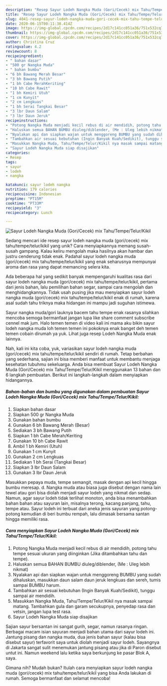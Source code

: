 ```yaml
---
description: "Resep Sayur Lodeh Nangka Muda (Gori/Cecek) mix Tahu/Tempe/Telur/Kikil Anti Gagal"
title: "Resep Sayur Lodeh Nangka Muda (Gori/Cecek) mix Tahu/Tempe/Telur/Kikil Anti Gagal"
slug: 4041-resep-sayur-lodeh-nangka-muda-gori-cecek-mix-tahu-tempe-telur-kikil-anti-gagal
date: 2020-06-15T00:11:38.414Z
image: https://img-global.cpcdn.com/recipes/2d17c141cc051a36/751x532cq70/sayur-lodeh-nangka-muda-goricecek-mix-tahutempetelurkikil-foto-resep-utama.jpg
thumbnail: https://img-global.cpcdn.com/recipes/2d17c141cc051a36/751x532cq70/sayur-lodeh-nangka-muda-goricecek-mix-tahutempetelurkikil-foto-resep-utama.jpg
cover: https://img-global.cpcdn.com/recipes/2d17c141cc051a36/751x532cq70/sayur-lodeh-nangka-muda-goricecek-mix-tahutempetelurkikil-foto-resep-utama.jpg
author: Christina Cruz
ratingvalue: 4.2
reviewcount: 8
recipeingredient:
- " bahan dasar"
- "500 gr Nangka Muda"
- " bahan bumbu"
- "6 bh Bawang Merah Besar"
- "3 bh Bawang Putih"
- "1 bh Cabe MerahKeriting"
- "10 bh Cabe Rawit"
- "1 bh Kemiri Utuh"
- "1 cm Kunyit"
- "2 cm Lengkuas"
- "1 bh Serai Tangkai Besar"
- "3 lbr Daun Salam"
- "3 lbr Daun Jeruk"
recipeinstructions:
- "Potong Nangka Muda menjadi kecil rebus di air mendidih, potong tahu tempe sesuai ukuran yang diinginkan (Jika ditambahkan tahu dan tempe)."
- "Haluskan semua BAHAN BUMBU diuleg/diblender, (Me : Uleg lebih nikmat)"
- "Nyalakan api dan siapkan wajan untuk menggoreng BUMBU yang sudah dihaluskan, masukkan daun salam daun jeruk lengkuas dan sereh, tumis sampai BUMBU harum."
- "Tambahkan air sesuai kebutuhan (Ingin Banyak Kuah/Sedikit), tunggu sampai air mendidih."
- "Masukkan Nangka Muda, Tahu/Tempe/Telur/Kikil nya masak sampai matang. Tambahkan gula dan garam secukupnya, penyedap rasa dan vetsin, jangan lupa test rasa."
- "Sayur Lodeh Nangka Muda siap disajikan"
categories:
- Resep
tags:
- sayur
- lodeh
- nangka

katakunci: sayur lodeh nangka 
nutrition: 179 calories
recipecuisine: Indonesian
preptime: "PT15M"
cooktime: "PT33M"
recipeyield: "3"
recipecategory: Lunch

---
```



![Sayur Lodeh Nangka Muda (Gori/Cecek) mix Tahu/Tempe/Telur/Kikil](https://img-global.cpcdn.com/recipes/2d17c141cc051a36/751x532cq70/sayur-lodeh-nangka-muda-goricecek-mix-tahutempetelurkikil-foto-resep-utama.jpg)

Sedang mencari ide resep sayur lodeh nangka muda (gori/cecek) mix tahu/tempe/telur/kikil yang unik? Cara menyiapkannya memang susah-susah gampang. Kalau keliru mengolah maka hasilnya akan hambar dan justru cenderung tidak enak. Padahal sayur lodeh nangka muda (gori/cecek) mix tahu/tempe/telur/kikil yang enak seharusnya mempunyai aroma dan rasa yang dapat memancing selera kita.

Ada beberapa hal yang sedikit banyak mempengaruhi kualitas rasa dari sayur lodeh nangka muda (gori/cecek) mix tahu/tempe/telur/kikil, pertama dari jenis bahan, lalu pemilihan bahan segar, sampai cara mengolah dan menghidangkannya. Tidak usah pusing jika mau menyiapkan sayur lodeh nangka muda (gori/cecek) mix tahu/tempe/telur/kikil enak di rumah, karena asal sudah tahu triknya maka hidangan ini mampu jadi suguhan istimewa.

Sayur nangka muda/gori lauknya bacem tahu tempe enak rasanya silahkan mencoba semoga bermanfaat jangan lupa like share comment subscribe cennel mak jum. Halo temen temen di video kali ini mama aku bikin sayur lodeh nangka muda loh temen temen ini pokoknya enak banget deh temen temen cobain dirumah ya yuk. Lihat juga resep Lodeh Nangka Muda enak lainnya.


Nah, kali ini kita coba, yuk, variasikan sayur lodeh nangka muda (gori/cecek) mix tahu/tempe/telur/kikil sendiri di rumah. Tetap berbahan yang sederhana, sajian ini bisa memberi manfaat untuk membantu menjaga kesehatan tubuhmu sekeluarga. Anda bisa membuat Sayur Lodeh Nangka Muda (Gori/Cecek) mix Tahu/Tempe/Telur/Kikil menggunakan 13 bahan dan 6 langkah pembuatan. Berikut ini langkah-langkah dalam menyiapkan hidangannya.

<!--inarticleads1-->

##### Bahan-bahan dan bumbu yang digunakan dalam pembuatan Sayur Lodeh Nangka Muda (Gori/Cecek) mix Tahu/Tempe/Telur/Kikil:

1. Siapkan  bahan dasar
1. Siapkan 500 gr Nangka Muda
1. Gunakan  bahan bumbu
1. Gunakan 6 bh Bawang Merah (Besar)
1. Sediakan 3 bh Bawang Putih
1. Siapkan 1 bh Cabe Merah/Keriting
1. Gunakan 10 bh Cabe Rawit
1. Ambil 1 bh Kemiri (Utuh)
1. Gunakan 1 cm Kunyit
1. Gunakan 2 cm Lengkuas
1. Sediakan 1 bh Serai (Tangkai Besar)
1. Siapkan 3 lbr Daun Salam
1. Gunakan 3 lbr Daun Jeruk


Masukkan pepaya muda, tempe semangit, masak dengan api kecil hingga bumbu meresap. d. Nangka muda atau biasa juga disebut dengan nama lain tewel atau gori bisa diolah menjadi sayur lodeh yang nikmat dan sedap. Namun, agar sayur lodeh tidak terlihat monoton, anda bisa menambahkan bahan bahan atau sayuran lain, misalnya terong, kacang panjang, tahu, tempe atau. Sayur lodeh ini terbuat dari aneka jenis sayuran yang potong-potong kemudian di beri bumbu rempah, lalu dimasak bersama santan hingga memiliki rasa. 

<!--inarticleads2-->

##### Cara menyiapkan Sayur Lodeh Nangka Muda (Gori/Cecek) mix Tahu/Tempe/Telur/Kikil:

1. Potong Nangka Muda menjadi kecil rebus di air mendidih, potong tahu tempe sesuai ukuran yang diinginkan (Jika ditambahkan tahu dan tempe).
1. Haluskan semua BAHAN BUMBU diuleg/diblender, (Me : Uleg lebih nikmat)
1. Nyalakan api dan siapkan wajan untuk menggoreng BUMBU yang sudah dihaluskan, masukkan daun salam daun jeruk lengkuas dan sereh, tumis sampai BUMBU harum.
1. Tambahkan air sesuai kebutuhan (Ingin Banyak Kuah/Sedikit), tunggu sampai air mendidih.
1. Masukkan Nangka Muda, Tahu/Tempe/Telur/Kikil nya masak sampai matang. Tambahkan gula dan garam secukupnya, penyedap rasa dan vetsin, jangan lupa test rasa.
1. Sayur Lodeh Nangka Muda siap disajikan


Sajian sayur bersantan ini sangat gurih, segar, namun rasanya ringan. Berbagai macam isian sayuran menjadi bahan utama dari sayur lodeh ini. Jantung pisang dan nangka muda, dua jenis bahan sayur (kalau bisa disebut sayur) terfavorit saya untuk diolah menjadi sayur lodeh. Sayangnya di Jakarta sangat sulit menemukan jantung pisang atau jika di Paron disebut untut ini. Namun weekend lalu ketika saya berkunjung ke pasar Blok A, saya. 

Gimana nih? Mudah bukan? Itulah cara menyiapkan sayur lodeh nangka muda (gori/cecek) mix tahu/tempe/telur/kikil yang bisa Anda lakukan di rumah. Semoga bermanfaat dan selamat mencoba!
